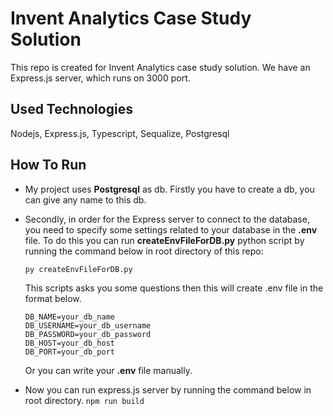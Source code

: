 # Invent Analytics Case Study Solution
This repo is created for Invent Analytics case study solution. We have an Express.js server, which runs on 3000 port.
## Used Technologies
Nodejs, Express.js, Typescript, Sequalize, Postgresql
## How To Run
* My project uses **Postgresql** as db. Firstly you have to create a db, you can give any name to this db.
* Secondly, in order for the Express server to connect to the database, you need to specify some settings related to your database in the **.env** file. To do this you can run **createEnvFileForDB.py** python script by running the command below in root directory of this repo:

  `py createEnvFileForDB.py`

    This scripts asks you some questions then this will create .env file in the format below.

    ```
    DB_NAME=your_db_name 
    DB_USERNAME=your_db_username
    DB_PASSWORD=your_db_password
    DB_HOST=your_db_host
    DB_PORT=your_db_port
    ```
    Or you can write your **.env** file manually.

* Now you can run express.js server by running the command below in root directory.
`npm run build` 

